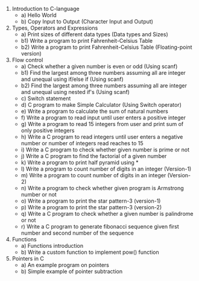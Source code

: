 1. Introduction to C-language
	* a) Hello World
	* b) Copy Input to Output (Character Input and Output)
2. Types, Operators and Expressions
	* a) Print sizes of different data types (Data types and Sizes)
	* b1) Write a program to print Fahrenheit-Celsius Table
	* b2) Write a program to print Fahrenheit-Celsius Table (Floating-point version)
3. Flow control
	* a) Check whether a given number is even or odd (Using scanf)
	* b1) Find the largest among three numbers assuming all are integer and unequal using if/else if (Using scanf)
	* b2) Find the largest among three numbers assuming all are integer and unequal using nested if's (Using scanf)
	* c) Switch statement
	* d) C program to make Simple Calculator (Using Switch operator)
	* e) Write a program to calculate the sum of natural numbers
	* f) Write a program to read input until user enters a positive integer
	* g) Write a program to read 15 integers from user and print sum of only positive integers
	* h) Write a C program to read integers until user enters a negative number or number of integers read reaches to 15
	* i) Write a C program to check whether given number is prime or not
	* j) Write a C program to find the factorial of a given number
	* k) Write a program to print half pyramid using *
	* l) Write a program to count number of digits in an integer (Version-1)
	* m) Write a program to count number of digits in an integer (Version-2)
	* n) Write a program to check whether given program is Armstrong number or not
	* o) Write a program to print the star pattern-3 (version-1)
	* p) Write a program to print the star pattern-3 (version-2)
	* q) Write a C program to check whether a given number is palindrome or not
	* r) Write a C program to generate fibonacci sequence given first number and second number of the sequence
4. Functions
	* a) Functions introduction
	* b) Write a custom function to implement pow() function
5. Pointers in C
	* a) An example program on pointers
	* b) Simple example of pointer subtraction